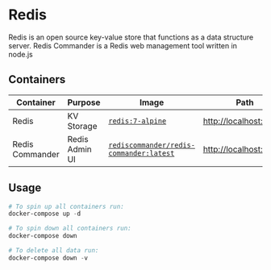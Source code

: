 # Redis

Redis is an open source key-value store that functions as a data structure server. Redis Commander is a Redis web management tool written in node.js

## Containers

|Container|Purpose|Image|Path|
|-|-|-|-|
|Redis|KV Storage|[`redis:7-alpine`](https://hub.docker.com/_/redis)|<http://localhost:6379/>|
|Redis Commander|Redis Admin UI|[`rediscommander/redis-commander:latest`](https://hub.docker.com/r/rediscommander/redis-commander)|<http://localhost:8081/>|

## Usage

```powershell
# To spin up all containers run:
docker-compose up -d

# To spin down all containers run:
docker-compose down

# To delete all data run:
docker-compose down -v
```
